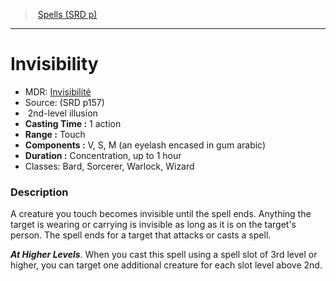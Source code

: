 ﻿---
!SpellItem
Name: Invisibility
AltName: '[Invisibilité](hd_spells_invisibilite.md)'
Type: illusion
Level: 2
CastingTime: 1 action
Range: Touch
Components: V, S, M (an eyelash encased in gum arabic)
Duration: Concentration, up to 1 hour
Classes: Bard, Sorcerer, Warlock, Wizard
Family: SpellVO
Source: (SRD p157)
Id: spells_vo.md#invisibility
ParentLink: spells_vo.md#spells-srd-p
ParentName: Spells (SRD p)
NameLevel: 1
Attributes:
  Name: Invisibility
  Markdown: >+
    # <!--Name-->Invisibility<!--/Name-->


    - MDR: <!--AltName-->[Invisibilité](hd_spells_invisibilite.md)<!--/AltName-->

    - Source: <!--Source-->(SRD p157)<!--/Source-->

    -  <!--Level-->2<!--/Level-->nd-level <!--Type-->illusion<!--/Type-->

    - **Casting Time :** <!--CastingTime-->1 action<!--/CastingTime-->

    - **Range :** <!--Range-->Touch<!--/Range-->

    - **Components :** <!--Components-->V, S, M (an eyelash encased in gum arabic)<!--/Components-->

    - **Duration :** <!--Duration-->Concentration, up to 1 hour<!--/Duration-->

    - Classes: <!--Classes-->Bard, Sorcerer, Warlock, Wizard<!--/Classes-->


    ### Description


    A creature you touch becomes invisible until the spell ends. Anything the target is wearing or carrying is invisible as long as it is on the target's person. The spell ends for a target that attacks or casts a spell.


    **_At Higher Levels_**. When you cast this spell using a spell slot of 3rd level or higher, you can target one additional creature for each slot level above 2nd.

  AltName: '[Invisibilité](hd_spells_invisibilite.md)'
  Source: (SRD p157)
  Level: 2
  Type: illusion
  CastingTime: 1 action
  Range: Touch
  Components: V, S, M (an eyelash encased in gum arabic)
  Duration: Concentration, up to 1 hour
  Classes: Bard, Sorcerer, Warlock, Wizard
AttributesDictionary: >+
  Name: Invisibility

  Markdown: >+

    # <!--Name-->Invisibility<!--/Name-->





    - MDR: <!--AltName-->[Invisibilité](hd_spells_invisibilite.md)<!--/AltName-->



    - Source: <!--Source-->(SRD p157)<!--/Source-->



    -  <!--Level-->2<!--/Level-->nd-level <!--Type-->illusion<!--/Type-->



    - **Casting Time :** <!--CastingTime-->1 action<!--/CastingTime-->



    - **Range :** <!--Range-->Touch<!--/Range-->



    - **Components :** <!--Components-->V, S, M (an eyelash encased in gum arabic)<!--/Components-->



    - **Duration :** <!--Duration-->Concentration, up to 1 hour<!--/Duration-->



    - Classes: <!--Classes-->Bard, Sorcerer, Warlock, Wizard<!--/Classes-->





    ### Description





    A creature you touch becomes invisible until the spell ends. Anything the target is wearing or carrying is invisible as long as it is on the target's person. The spell ends for a target that attacks or casts a spell.





    **_At Higher Levels_**. When you cast this spell using a spell slot of 3rd level or higher, you can target one additional creature for each slot level above 2nd.



  AltName: '[Invisibilité](hd_spells_invisibilite.md)'

  Source: (SRD p157)

  Level: 2

  Type: illusion

  CastingTime: 1 action

  Range: Touch

  Components: V, S, M (an eyelash encased in gum arabic)

  Duration: Concentration, up to 1 hour

  Classes: Bard, Sorcerer, Warlock, Wizard

---
> [Spells (SRD p)](srd_spells.md)

---

# Invisibility

- MDR: [Invisibilité](hd_spells_invisibilite.md)
- Source: (SRD p157)
-  2nd-level illusion
- **Casting Time :** 1 action
- **Range :** Touch
- **Components :** V, S, M (an eyelash encased in gum arabic)
- **Duration :** Concentration, up to 1 hour
- Classes: Bard, Sorcerer, Warlock, Wizard

### Description

A creature you touch becomes invisible until the spell ends. Anything the target is wearing or carrying is invisible as long as it is on the target's person. The spell ends for a target that attacks or casts a spell.

**_At Higher Levels_**. When you cast this spell using a spell slot of 3rd level or higher, you can target one additional creature for each slot level above 2nd.

